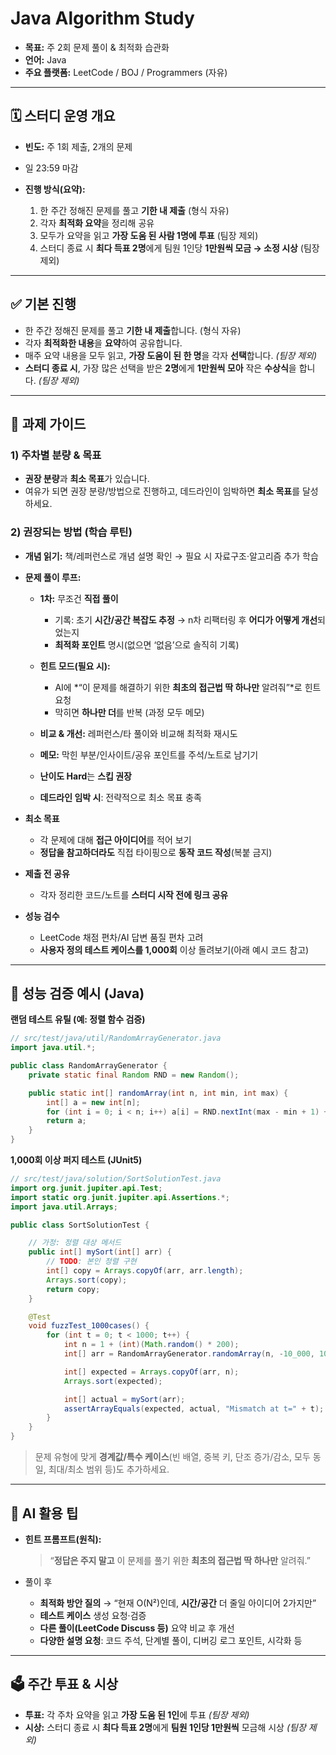 # Java Algorithm Study

- **목표:** 주 2회 문제 풀이 & 최적화 습관화
- **언어:** Java
- **주요 플랫폼:** LeetCode / BOJ / Programmers (자유)

---

## 🗓 스터디 운영 개요

* **빈도:** 주 1회 제출, 2개의 문제
* 일 23:59 마감
* **진행 방식(요약):**

  1. 한 주간 정해진 문제를 풀고 **기한 내 제출** (형식 자유)
  2. 각자 **최적화 요약**을 정리해 공유
  3. 모두가 요약을 읽고 **가장 도움 된 사람 1명에 투표** (팀장 제외)
  4. 스터디 종료 시 **최다 득표 2명**에게 팀원 1인당 **1만원씩 모금 → 소정 시상** (팀장 제외)

---

## ✅ 기본 진행

* 한 주간 정해진 문제를 풀고 **기한 내 제출**합니다. (형식 자유)
* 각자 **최적화한 내용**을 **요약**하여 공유합니다.
* 매주 요약 내용을 모두 읽고, **가장 도움이 된 한 명**을 각자 **선택**합니다. *(팀장 제외)*
* **스터디 종료 시**, 가장 많은 선택을 받은 **2명**에게 **1만원씩 모아** 작은 **수상식**을 합니다. *(팀장 제외)*

---

## 🧭 과제 가이드

### 1) 주차별 분량 & 목표

* **권장 분량**과 **최소 목표**가 있습니다.
* 여유가 되면 권장 분량/방법으로 진행하고, 데드라인이 임박하면 **최소 목표**를 달성하세요.

### 2) 권장되는 방법 (학습 루틴)

* **개념 읽기:** 책/레퍼런스로 개념 설명 확인 → 필요 시 자료구조·알고리즘 추가 학습
* **문제 풀이 루프:**

  * **1차:** 무조건 **직접 풀이**

    * 기록: 초기 **시간/공간 복잡도 추정** → n차 리팩터링 후 **어디가 어떻게 개선**되었는지
    * **최적화 포인트** 명시(없으면 ‘없음’으로 솔직히 기록)
  * **힌트 모드(필요 시):**

    * AI에 \*“이 문제를 해결하기 위한 **최초의 접근법 딱 하나만** 알려줘”\*로 힌트 요청
    * 막히면 **하나만 더**를 반복 (과정 모두 메모)
  * **비교 & 개선:** 레퍼런스/타 풀이와 비교해 최적화 재시도
  * **메모:** 막힌 부분/인사이트/공유 포인트를 주석/노트로 남기기
  * **난이도 Hard**는 **스킵 권장**
  * **데드라인 임박 시**: 전략적으로 최소 목표 충족
* **최소 목표**

  * 각 문제에 대해 **접근 아이디어**를 적어 보기
  * **정답을 참고하더라도** 직접 타이핑으로 **동작 코드 작성**(복붙 금지)
* **제출 전 공유**

  * 각자 정리한 코드/노트를 **스터디 시작 전에 링크 공유**
* **성능 검수**

  * LeetCode 채점 편차/AI 답변 품질 편차 고려
  * **사용자 정의 테스트 케이스를 1,000회** 이상 돌려보기(아래 예시 코드 참고)

---

## 🧪 성능 검증 예시 (Java)

**랜덤 테스트 유틸 (예: 정렬 함수 검증)**

```java
// src/test/java/util/RandomArrayGenerator.java
import java.util.*;

public class RandomArrayGenerator {
    private static final Random RND = new Random();

    public static int[] randomArray(int n, int min, int max) {
        int[] a = new int[n];
        for (int i = 0; i < n; i++) a[i] = RND.nextInt(max - min + 1) + min;
        return a;
    }
}
```

**1,000회 이상 퍼지 테스트 (JUnit5)**

```java
// src/test/java/solution/SortSolutionTest.java
import org.junit.jupiter.api.Test;
import static org.junit.jupiter.api.Assertions.*;
import java.util.Arrays;

public class SortSolutionTest {

    // 가정: 정렬 대상 메서드
    public int[] mySort(int[] arr) {
        // TODO: 본인 정렬 구현
        int[] copy = Arrays.copyOf(arr, arr.length);
        Arrays.sort(copy);
        return copy;
    }

    @Test
    void fuzzTest_1000cases() {
        for (int t = 0; t < 1000; t++) {
            int n = 1 + (int)(Math.random() * 200);
            int[] arr = RandomArrayGenerator.randomArray(n, -10_000, 10_000);

            int[] expected = Arrays.copyOf(arr, n);
            Arrays.sort(expected);

            int[] actual = mySort(arr);
            assertArrayEquals(expected, actual, "Mismatch at t=" + t);
        }
    }
}
```

> 문제 유형에 맞게 **경계값/특수 케이스**(빈 배열, 중복 키, 단조 증가/감소, 모두 동일, 최대/최소 범위 등)도 추가하세요.

---

## 🤖 AI 활용 팁

* **힌트 프롬프트(원칙):**

  > “**정답은 주지 말고** 이 문제를 풀기 위한 **최초의 접근법 딱 하나만** 알려줘.”
* 풀이 후

  * **최적화 방안 질의** → “현재 O(N²)인데, **시간/공간** 더 줄일 아이디어 2가지만”
  * **테스트 케이스** 생성 요청·검증
  * **다른 풀이(LeetCode Discuss 등)** 요약 비교 후 개선
  * **다양한 설명 요청**: 코드 주석, 단계별 풀이, 디버깅 로그 포인트, 시각화 등

---

## 🗳 주간 투표 & 시상

* **투표:** 각 주차 요약을 읽고 **가장 도움 된 1인**에 투표 *(팀장 제외)*
* **시상:** 스터디 종료 시 **최다 득표 2명**에게 **팀원 1인당 1만원씩** 모금해 시상 *(팀장 제외)*

